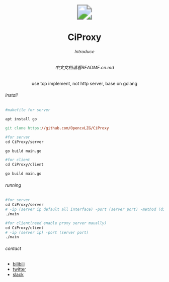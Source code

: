 

<div align=center></br></br></br>

<center> <img src="https://thirdqq.qlogo.cn/g?b=sdk&k=iaNcdgTAPWOS0JJseiafW1Dw&kti=ZIsqGgAAAAI&s=40&t=1638804590" style="zoom:300%;" /></center>

#  <center>  CiProxy </center>

###### <center>Introduce</center>

###### 							中文文档请看README.cn.md

<center>use tcp implement, not http server, base on golang</center>
</div>

###### install

```makefile
#makefile for server

apt install go

git clone https://github.com/OpencvLZG/CiProxy

#for server
cd CiProxy/server 

go build main.go

#for client
cd CiProxy/client

go build main.go
```

###### running

```makefile
#for server
cd CiProxy/server 
# -ip (server ip default all interface) -port (server port) -method (direct and tunnel)
./main

#for client(need enable proxy server maually)
cd CiProxy/client
# -ip (server ip) -port (server port)
./main

```











###### contact 

- [bilibili](https://space.bilibili.com/433915419)
- [twitter]()
- [slack]()















